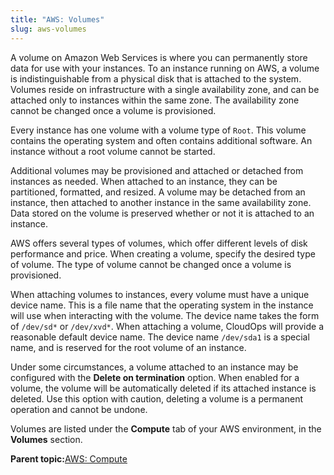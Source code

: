 ```yaml
---
title: "AWS: Volumes"
slug: aws-volumes
---
```



A volume on Amazon Web Services is where you can permanently store data for use with your instances. To an instance running on AWS, a volume is indistinguishable from a physical disk that is attached to the system. Volumes reside on infrastructure with a single availability zone, and can be attached only to instances within the same zone. The availability zone cannot be changed once a volume is provisioned.

Every instance has one volume with a volume type of `Root`. This volume contains the operating system and often contains additional software. An instance without a root volume cannot be started.

Additional volumes may be provisioned and attached or detached from instances as needed. When attached to an instance, they can be partitioned, formatted, and resized. A volume may be detached from an instance, then attached to another instance in the same availability zone. Data stored on the volume is preserved whether or not it is attached to an instance.

AWS offers several types of volumes, which offer different levels of disk performance and price. When creating a volume, specify the desired type of volume. The type of volume cannot be changed once a volume is provisioned.

When attaching volumes to instances, every volume must have a unique device name. This is a file name that the operating system in the instance will use when interacting with the volume. The device name takes the form of `/dev/sd*` or `/dev/xvd*`. When attaching a volume, CloudOps will provide a reasonable default device name. The device name `/dev/sda1` is a special name, and is reserved for the root volume of an instance.

Under some circumstances, a volume attached to an instance may be configured with the **Delete on termination** option. When enabled for a volume, the volume will be automatically deleted if its attached instance is deleted. Use this option with caution, deleting a volume is a permanent operation and cannot be undone.

Volumes are listed under the **Compute** tab of your AWS environment, in the **Volumes** section.

**Parent topic:**[AWS: Compute](aws-compute.md)

